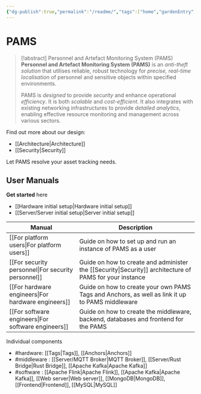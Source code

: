 ```yaml
---
{"dg-publish":true,"permalink":"/readme/","tags":["home","gardenEntry"]}
---
```


# PAMS

> [!abstract] Personnel and Artefact Monitoring System (PAMS)
> **Personnel and Artefact Monitoring System (PAMS)** is an *anti-theft solution* that utilises reliable, robust technology for *precise, real-time localisation* of personnel and sensitive objects within specified environments.
> 
> PAMS is *designed* to provide *security* and enhance operational *efficiency*. It is both *scalable* and *cost-efficient*. It also integrates with existing networking infrastructures to provide *detailed analytics*, enabling effective resource monitoring and management across various sectors.

Find out more about our design:

- [[Architecture\|Architecture]]
- [[Security\|Security]]

Let PAMS resolve your asset tracking needs.

## User Manuals

**Get started** here

- [[Hardware initial setup\|Hardware initial setup]]
- [[Server/Server initial setup\|Server initial setup]]

| Manual | Description |
| ---- | ---- |
| [[For platform users\|For platform users]] | Guide on how to set up and run an instance of PAMS as a user |
| [[For security personnel\|For security personnel]] | Guide on how to create and administer the [[Security\|Security]] architecture of PAMS for your instance |
| [[For hardware engineers\|For hardware engineers]] | Guide on how to create your own PAMS Tags and Anchors, as well as link it up to PAMS middleware |
| [[For software engineers\|For software engineers]] | Guide on how to create the middleware, backend, databases and frontend for the PAMS |

Individual components

- #hardware: [[Tags\|Tags]], [[Anchors\|Anchors]]
- #middleware : [[Server/MQTT Broker\|MQTT Broker]], [[Server/Rust Bridge\|Rust Bridge]], [[Apache Kafka\|Apache Kafka]]
- #software : [[Apache Flink\|Apache Flink]], [[Apache Kafka\|Apache Kafka]], [[Web server\|Web server]], [[MongoDB\|MongoDB]], [[Frontend\|Frontend]], [[MySQL\|MySQL]]

